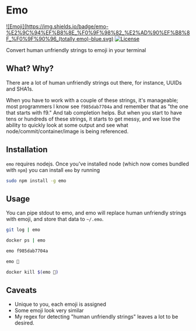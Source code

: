 # Emo
[![Emoji](https://img.shields.io/badge/emo-%E2%9C%94%EF%B8%8E_%F0%9F%98%82_%E2%AD%90%EF%B8%8F_%F0%9F%90%96_(totally emo)-blue.svg)](https://www.youtube.com/watch?v=gAotWVmVRS4)
[![License](https://img.shields.io/badge/license-MIT%20License-blue.svg)](http://choosealicense.com/licenses/mit/)

Convert human unfriendly strings to emoji in your terminal


## What? Why?
There are a lot of human unfriendly strings out there, for instance, UUIDs and SHA1s. 

When you have to work with a couple of these strings, it's manageable; most programmers I know see `f985dab7704a` and remember that as "the one that starts with f9." And tab completion helps. But when you start to have tens or hundreds of these strings, it starts to get messy, and we lose the ability to quickly look at some output and see what node/commit/container/image is being referenced.

## Installation
`emo` requires nodejs. Once you've installed node (which now comes bundled with `npm`) you can install `emo` by running

```bash 
sudo npm install -g emo

```

## Usage

You can pipe stdout to emo, and emo will replace human unfriendly strings with emoji, and store that data to `~/.emo`.

```bash
git log | emo
```

```bash
docker ps | emo
```




```bash
emo f985dab7704a
```

```bash
emo 🐤
```

```bash
docker kill $(emo 👾)
```

## Caveats

- Unique to you, each emoji is assigned
- Some emoji look very similar
- My regex for detecting "human unfriendly strings" leaves a lot to be desired. 
